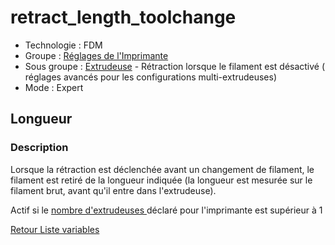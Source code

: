 # retract_length_toolchange

* Technologie : FDM
* Groupe : [Réglages de l'Imprimante](../printer_settings/printer_settings.md)
* Sous groupe : [Extrudeuse](../printer_settings/printer_settings.md#extrudeuse) - Rétraction lorsque le filament est désactivé ( réglages avancés pour les configurations multi-extrudeuses)
* Mode : Expert

## Longueur

### Description

Lorsque la rétraction est déclenchée avant un changement de filament, le filament est retiré de la longueur indiquée (la longueur est mesurée sur le filament brut, avant qu'il entre dans l'extrudeuse).

Actif si le [nombre d'extrudeuses ](extruders_count.md) déclaré pour l'imprimante est supérieur à 1 

[Retour Liste variables](variable_list.md)